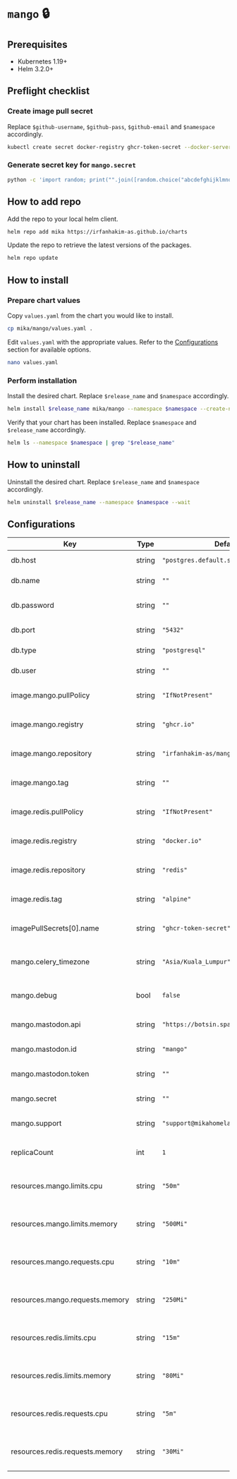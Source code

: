 # `mango` 🔒

## Prerequisites

- Kubernetes 1.19+
- Helm 3.2.0+

## Preflight checklist

### Create image pull secret

Replace `$github-username`, `$github-pass`, `$github-email` and `$namespace` accordingly.

```sh
kubectl create secret docker-registry ghcr-token-secret --docker-server=https://ghcr.io --docker-username="$github-username" --docker-password="$github-pass" --docker-email="$github-email" -n $namespace
```

### Generate secret key for `mango.secret`

```sh
python -c 'import random; print("".join([random.choice("abcdefghijklmnopqrstuvwxyz0123456789!@#$%^&*(-_=+)") for i in range(50)]))'
```

## How to add repo

Add the repo to your local helm client.

```sh
helm repo add mika https://irfanhakim-as.github.io/charts
```

Update the repo to retrieve the latest versions of the packages.

```sh
helm repo update
```

## How to install

### Prepare chart values

Copy `values.yaml` from the chart you would like to install.

```sh
cp mika/mango/values.yaml .
```

Edit `values.yaml` with the appropriate values. Refer to the [Configurations](#Configurations) section for available options.

```sh
nano values.yaml
```

### Perform installation

Install the desired chart. Replace `$release_name` and `$namespace` accordingly.

```sh
helm install $release_name mika/mango --namespace $namespace --create-namespace --values values.yaml --wait
```

Verify that your chart has been installed. Replace `$namespace` and `$release_name` accordingly.

```sh
helm ls --namespace $namespace | grep "$release_name"
```

## How to uninstall

Uninstall the desired chart. Replace `$release_name` and `$namespace` accordingly.

```sh
helm uninstall $release_name --namespace $namespace --wait
```

## Configurations

| Key | Type | Default | Description |
|-----|------|---------|-------------|
| db.host | string | `"postgres.default.svc.cluster.local"` | Database server |
| db.name | string | `""` | Database name |
| db.password | string | `""` | Database user password |
| db.port | string | `"5432"` | Database port |
| db.type | string | `"postgresql"` | Database type |
| db.user | string | `""` | Database user |
| image.mango.pullPolicy | string | `"IfNotPresent"` | Mango image pull policy |
| image.mango.registry | string | `"ghcr.io"` | Mango image registry |
| image.mango.repository | string | `"irfanhakim-as/mango"` | Mango image repository |
| image.mango.tag | string | `""` | Mango image version |
| image.redis.pullPolicy | string | `"IfNotPresent"` | Redis image pull policy |
| image.redis.registry | string | `"docker.io"` | Redis image registry |
| image.redis.repository | string | `"redis"` | Redis image repository |
| image.redis.tag | string | `"alpine"` | Redis image version |
| imagePullSecrets[0].name | string | `"ghcr-token-secret"` | Image pull secret name |
| mango.celery_timezone | string | `"Asia/Kuala_Lumpur"` | Timezone of the background scheduler |
| mango.debug | bool | `false` | Mango debug mode |
| mango.mastodon.api | string | `"https://botsin.space/"` | Mastodon base API URL |
| mango.mastodon.id | string | `"mango"` | Mastodon bot ID |
| mango.mastodon.token | string | `""` | Mastodon token secret |
| mango.secret | string | `""` | Mango secret key |
| mango.support | string | `"support@mikahomelab.com"` | Support email address |
| replicaCount | int | `1` | Mango replica count |
| resources.mango.limits.cpu | string | `"50m"` | Mango maximum cpu allocation |
| resources.mango.limits.memory | string | `"500Mi"` | Mango maximum memory allocation |
| resources.mango.requests.cpu | string | `"10m"` | Mango minimum cpu allocation |
| resources.mango.requests.memory | string | `"250Mi"` | Mango minimum memory allocation |
| resources.redis.limits.cpu | string | `"15m"` | Redis maximum cpu allocation |
| resources.redis.limits.memory | string | `"80Mi"` | Redis maximum memory allocation |
| resources.redis.requests.cpu | string | `"5m"` | Redis minimum cpu allocation |
| resources.redis.requests.memory | string | `"30Mi"` | Redis minimum memory allocation |
